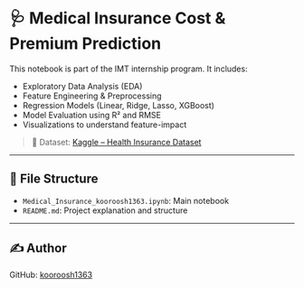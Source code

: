 # 🩺 Medical Insurance Cost & Premium Prediction

This notebook is part of the IMT internship program. It includes:

- Exploratory Data Analysis (EDA)
- Feature Engineering & Preprocessing
- Regression Models (Linear, Ridge, Lasso, XGBoost)
- Model Evaluation using R² and RMSE
- Visualizations to understand feature-impact

> 📍 Dataset: [Kaggle – Health Insurance Dataset](https://www.kaggle.com/datasets/imtkaggleteam/health-insurance-dataset)

---

## 📁 File Structure

- `Medical_Insurance_kooroosh1363.ipynb`: Main notebook
- `README.md`: Project explanation and structure

---

## ✍️ Author
GitHub: [kooroosh1363](https://github.com/kooroosh1363)
